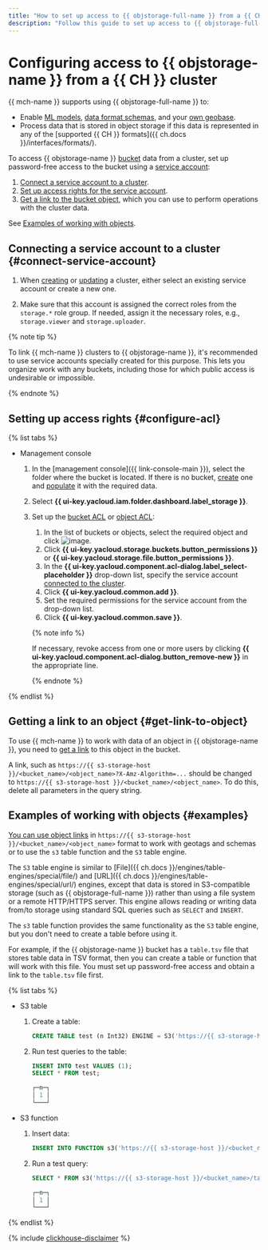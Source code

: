 ```yaml
---
title: "How to set up access to {{ objstorage-full-name }} from a {{ CH }} cluster in {{ mch-full-name }}"
description: "Follow this guide to set up access to {{ objstorage-full-name }} from a {{ CH }} cluster."
---
```


# Configuring access to {{ objstorage-name }} from a {{ CH }} cluster

{{ mch-name }} supports using {{ objstorage-full-name }} to:
* Enable [ML models](ml-models.md), [data format schemas](format-schemas.md), and your [own geobase](geobase.md).
* Process data that is stored in object storage if this data is represented in any of the [supported {{ CH }} formats]({{ ch.docs }}/interfaces/formats/).

To access {{ objstorage-name }} [bucket](../../storage/concepts/bucket.md) data from a cluster, set up password-free access to the bucket using a [service account](../../iam/concepts/users/service-accounts.md):

1. [Connect a service account to a cluster](#connect-service-account).
1. [Set up access rights for the service account](#configure-acl).
1. [Get a link to the bucket object](#get-link-to-object), which you can use to perform operations with the cluster data.

See [Examples of working with objects](#examples).

## Connecting a service account to a cluster {#connect-service-account}

1. When [creating](cluster-create.md) or [updating](update.md) a cluster, either select an existing service account or create a new one.

1. Make sure that this account is assigned the correct roles from the `storage.*` role group. If needed, assign it the necessary roles, e.g., `storage.viewer` and `storage.uploader`.

{% note tip %}

To link {{ mch-name }} clusters to {{ objstorage-name }}, it's recommended to use service accounts specially created for this purpose. This lets you organize work with any buckets, including those for which public access is undesirable or impossible.

{% endnote %}

## Setting up access rights {#configure-acl}

{% list tabs %}

- Management console

   1. In the [management console]({{ link-console-main }}), select the folder where the bucket is located. If there is no bucket, [create](../../storage/operations/buckets/create.md) one and [populate](../../storage/operations/objects/upload.md) it with the required data.

   1. Select **{{ ui-key.yacloud.iam.folder.dashboard.label_storage }}**.

   1. Set up the [bucket ACL](../../storage/operations/buckets/edit-acl.md) or [object ACL](../../storage/operations/objects/edit-acl.md):

      1. In the list of buckets or objects, select the required object and click ![image](../../_assets/console-icons/ellipsis.svg).
      1. Click **{{ ui-key.yacloud.storage.buckets.button_permissions }}** or **{{ ui-key.yacloud.storage.file.button_permissions }}**.
      1. In the **{{ ui-key.yacloud.component.acl-dialog.label_select-placeholder }}** drop-down list, specify the service account [connected to the cluster](#connect-service-account).
      1. Click **{{ ui-key.yacloud.common.add }}**.
      1. Set the required permissions for the service account from the drop-down list.
      1. Click **{{ ui-key.yacloud.common.save }}**.

      {% note info %}

      If necessary, revoke access from one or more users by clicking **{{ ui-key.yacloud.component.acl-dialog.button_remove-new }}** in the appropriate line.

      {% endnote %}

{% endlist %}

## Getting a link to an object {#get-link-to-object}

To use {{ mch-name }} to work with data of an object in {{ objstorage-name }}, you need to [get a link](../../storage/operations/objects/link-for-download.md) to this object in the bucket.

A link, such as `https://{{ s3-storage-host }}/<bucket_name>/<object_name>?X-Amz-Algorithm=...` should be changed to `https://{{ s3-storage-host }}/<bucket_name>/<object_name>`. To do this, delete all parameters in the query string.

## Examples of working with objects {#examples}

[You can use object links](#get-link-to-object) in `https://{{ s3-storage-host }}/<bucket_name>/<object_name>` format to work with geotags and schemas or to use the `s3` table function and the `S3` table engine.

The `S3` table engine is similar to [File]({{ ch.docs }}/engines/table-engines/special/file/) and [URL]({{ ch.docs }}/engines/table-engines/special/url/) engines, except that data is stored in S3-compatible storage (such as {{ objstorage-full-name }}) rather than using a file system or a remote HTTP/HTTPS server. This engine allows reading or writing data from/to storage using standard SQL queries such as `SELECT` and `INSERT`.

The `s3` table function provides the same functionality as the `S3` table engine, but you don't need to create a table before using it.

For example, if the {{ objstorage-name }} bucket has a `table.tsv` file that stores table data in TSV format, then you can create a table or function that will work with this file. You must set up password-free access and obtain a link to the `table.tsv` file first.

{% list tabs %}

- S3 table

   1. Create a table:

      ```sql
      CREATE TABLE test (n Int32) ENGINE = S3('https://{{ s3-storage-host }}/<bucket_name>/table.tsv', 'TSV');
      ```

   1. Run test queries to the table:

      ```sql
      INSERT INTO test VALUES (1);
      SELECT * FROM test;

      ┌─n─┐
      │ 1 │
      └───┘
      ```

- S3 function

   1. Insert data:

      ```sql
      INSERT INTO FUNCTION s3('https://{{ s3-storage-host }}/<bucket_name>/table.tsv', 'TSV', 'n Int32') VALUES (1);
      ```

   1. Run a test query:

      ```sql
      SELECT * FROM s3('https://{{ s3-storage-host }}/<bucket_name>/table.tsv', 'TSV', 'n Int32');

      ┌─n─┐
      │ 1 │
      └───┘
      ```

{% endlist %}

{% include [clickhouse-disclaimer](../../_includes/clickhouse-disclaimer.md) %}
